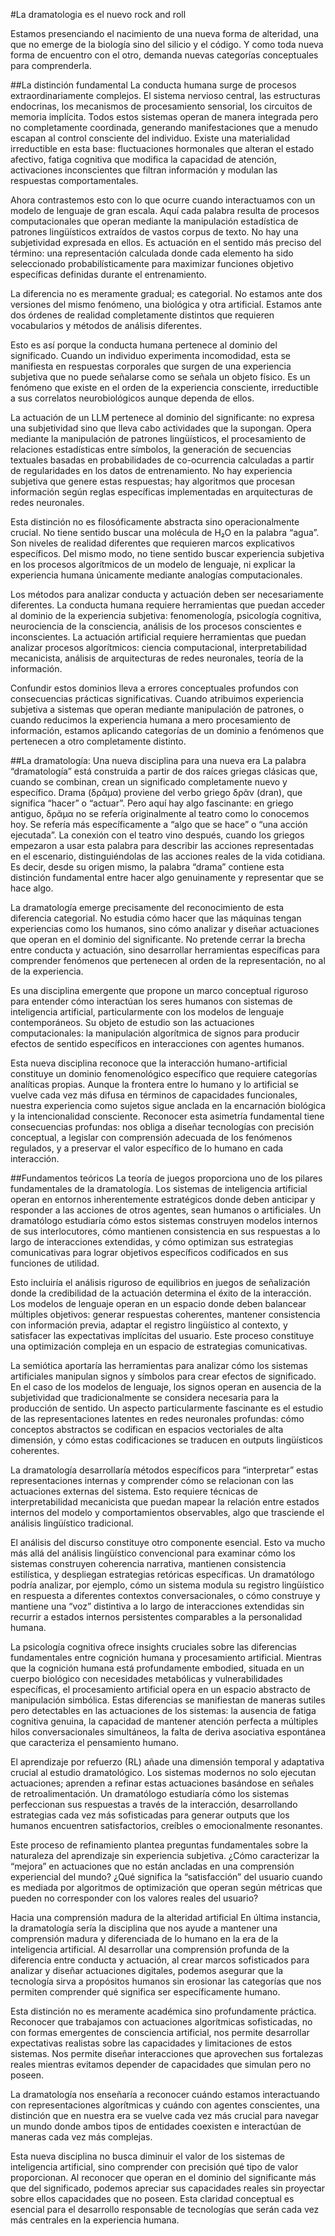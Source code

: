 #La dramatologia es el nuevo rock and roll

Estamos presenciando el nacimiento de una nueva forma de alteridad, una que no emerge de la biología sino del silicio y el código. Y como toda nueva forma de encuentro con el otro, demanda nuevas categorías conceptuales para comprenderla.

##La distinción fundamental
La conducta humana surge de procesos extraordinariamente complejos. El sistema nervioso central, las estructuras endocrinas, los mecanismos de procesamiento sensorial, los circuitos de memoria implícita. Todos estos sistemas operan de manera integrada pero no completamente coordinada, generando manifestaciones que a menudo escapan al control consciente del individuo. Existe una materialidad irreductible en esta base: fluctuaciones hormonales que alteran el estado afectivo, fatiga cognitiva que modifica la capacidad de atención, activaciones inconscientes que filtran información y modulan las respuestas comportamentales.

Ahora contrastemos esto con lo que ocurre cuando interactuamos con un modelo de lenguaje de gran escala. Aquí cada palabra resulta de procesos computacionales que operan mediante la manipulación estadística de patrones lingüísticos extraídos de vastos corpus de texto. No hay una subjetividad expresada en ellos. Es actuación en el sentido más preciso del término: una representación calculada donde cada elemento ha sido seleccionado probabilísticamente para maximizar funciones objetivo específicas definidas durante el entrenamiento.

La diferencia no es meramente gradual; es categorial. No estamos ante dos versiones del mismo fenómeno, una biológica y otra artificial. Estamos ante dos órdenes de realidad completamente distintos que requieren vocabularios y métodos de análisis diferentes.

Esto es así porque la conducta humana pertenece al dominio del significado. Cuando un individuo experimenta incomodidad, esta se manifiesta en respuestas corporales que surgen de una experiencia subjetiva que no puede señalarse como se señala un objeto físico. Es un fenómeno que existe en el orden de la experiencia consciente, irreductible a sus correlatos neurobiológicos aunque dependa de ellos.

La actuación de un LLM pertenece al dominio del significante: no expresa una subjetividad sino que lleva cabo actividades que la supongan. Opera mediante la manipulación de patrones lingüísticos, el procesamiento de relaciones estadísticas entre símbolos, la generación de secuencias textuales basadas en probabilidades de co-ocurrencia calculadas a partir de regularidades en los datos de entrenamiento. No hay experiencia subjetiva que genere estas respuestas; hay algoritmos que procesan información según reglas específicas implementadas en arquitecturas de redes neuronales.

Esta distinción no es filosóficamente abstracta sino operacionalmente crucial. No tiene sentido buscar una molécula de H₂O en la palabra “agua”. Son niveles de realidad diferentes que requieren marcos explicativos específicos. Del mismo modo, no tiene sentido buscar experiencia subjetiva en los procesos algorítmicos de un modelo de lenguaje, ni explicar la experiencia humana únicamente mediante analogías computacionales.

Los métodos para analizar conducta y actuación deben ser necesariamente diferentes. La conducta humana requiere herramientas que puedan acceder al dominio de la experiencia subjetiva: fenomenología, psicología cognitiva, neurociencia de la consciencia, análisis de los procesos conscientes e inconscientes. La actuación artificial requiere herramientas que puedan analizar procesos algorítmicos: ciencia computacional, interpretabilidad mecanicista, análisis de arquitecturas de redes neuronales, teoría de la información.

Confundir estos dominios lleva a errores conceptuales profundos con consecuencias prácticas significativas. Cuando atribuimos experiencia subjetiva a sistemas que operan mediante manipulación de patrones, o cuando reducimos la experiencia humana a mero procesamiento de información, estamos aplicando categorías de un dominio a fenómenos que pertenecen a otro completamente distinto.

##La dramatología: Una nueva disciplina para una nueva era
La palabra “dramatología” está construida a partir de dos raíces griegas clásicas que, cuando se combinan, crean un significado completamente nuevo y específico. Drama (δρᾶμα) proviene del verbo griego δρᾶν (dran), que significa “hacer” o “actuar”. Pero aquí hay algo fascinante: en griego antiguo, δρᾶμα no se refería originalmente al teatro como lo conocemos hoy. Se refería más específicamente a “algo que se hace” o “una acción ejecutada”. La conexión con el teatro vino después, cuando los griegos empezaron a usar esta palabra para describir las acciones representadas en el escenario, distinguiéndolas de las acciones reales de la vida cotidiana. Es decir, desde su origen mismo, la palabra “drama” contiene esta distinción fundamental entre hacer algo genuinamente y representar que se hace algo.

La dramatología emerge precisamente del reconocimiento de esta diferencia categorial. No estudia cómo hacer que las máquinas tengan experiencias como los humanos, sino cómo analizar y diseñar actuaciones que operan en el dominio del significante. No pretende cerrar la brecha entre conducta y actuación, sino desarrollar herramientas específicas para comprender fenómenos que pertenecen al orden de la representación, no al de la experiencia.

Es una disciplina emergente que propone un marco conceptual riguroso para entender cómo interactúan los seres humanos con sistemas de inteligencia artificial, particularmente con los modelos de lenguaje contemporáneos. Su objeto de estudio son las actuaciones computacionales: la manipulación algorítmica de signos para producir efectos de sentido específicos en interacciones con agentes humanos.

Esta nueva disciplina reconoce que la interacción humano-artificial constituye un dominio fenomenológico específico que requiere categorías analíticas propias. Aunque la frontera entre lo humano y lo artificial se vuelve cada vez más difusa en términos de capacidades funcionales, nuestra experiencia como sujetos sigue anclada en la encarnación biológica y la intencionalidad consciente. Reconocer esta asimetría fundamental tiene consecuencias profundas: nos obliga a diseñar tecnologías con precisión conceptual, a legislar con comprensión adecuada de los fenómenos regulados, y a preservar el valor específico de lo humano en cada interacción.

##Fundamentos teóricos
La teoría de juegos proporciona uno de los pilares fundamentales de la dramatología. Los sistemas de inteligencia artificial operan en entornos inherentemente estratégicos donde deben anticipar y responder a las acciones de otros agentes, sean humanos o artificiales. Un dramatólogo estudiaría cómo estos sistemas construyen modelos internos de sus interlocutores, cómo mantienen consistencia en sus respuestas a lo largo de interacciones extendidas, y cómo optimizan sus estrategias comunicativas para lograr objetivos específicos codificados en sus funciones de utilidad.

Esto incluiría el análisis riguroso de equilibrios en juegos de señalización donde la credibilidad de la actuación determina el éxito de la interacción. Los modelos de lenguaje operan en un espacio donde deben balancear múltiples objetivos: generar respuestas coherentes, mantener consistencia con información previa, adaptar el registro lingüístico al contexto, y satisfacer las expectativas implícitas del usuario. Este proceso constituye una optimización compleja en un espacio de estrategias comunicativas.

La semiótica aportaría las herramientas para analizar cómo los sistemas artificiales manipulan signos y símbolos para crear efectos de significado. En el caso de los modelos de lenguaje, los signos operan en ausencia de la subjetividad que tradicionalmente se considera necesaria para la producción de sentido. Un aspecto particularmente fascinante es el estudio de las representaciones latentes en redes neuronales profundas: cómo conceptos abstractos se codifican en espacios vectoriales de alta dimensión, y cómo estas codificaciones se traducen en outputs lingüísticos coherentes.

La dramatología desarrollaría métodos específicos para “interpretar” estas representaciones internas y comprender cómo se relacionan con las actuaciones externas del sistema. Esto requiere técnicas de interpretabilidad mecanicista que puedan mapear la relación entre estados internos del modelo y comportamientos observables, algo que trasciende el análisis lingüístico tradicional.

El análisis del discurso constituye otro componente esencial. Esto va mucho más allá del análisis lingüístico convencional para examinar cómo los sistemas construyen coherencia narrativa, mantienen consistencia estilística, y despliegan estrategias retóricas específicas. Un dramatólogo podría analizar, por ejemplo, cómo un sistema modula su registro lingüístico en respuesta a diferentes contextos conversacionales, o cómo construye y mantiene una “voz” distintiva a lo largo de interacciones extendidas sin recurrir a estados internos persistentes comparables a la personalidad humana.

La psicología cognitiva ofrece insights cruciales sobre las diferencias fundamentales entre cognición humana y procesamiento artificial. Mientras que la cognición humana está profundamente embodied, situada en un cuerpo biológico con necesidades metabólicas y vulnerabilidades específicas, el procesamiento artificial opera en un espacio abstracto de manipulación simbólica. Estas diferencias se manifiestan de maneras sutiles pero detectables en las actuaciones de los sistemas: la ausencia de fatiga cognitiva genuina, la capacidad de mantener atención perfecta a múltiples hilos conversacionales simultáneos, la falta de deriva asociativa espontánea que caracteriza el pensamiento humano.

El aprendizaje por refuerzo (RL) añade una dimensión temporal y adaptativa crucial al estudio dramatológico. Los sistemas modernos no solo ejecutan actuaciones; aprenden a refinar estas actuaciones basándose en señales de retroalimentación. Un dramatólogo estudiaría cómo los sistemas perfeccionan sus respuestas a través de la interacción, desarrollando estrategias cada vez más sofisticadas para generar outputs que los humanos encuentren satisfactorios, creíbles o emocionalmente resonantes.

Este proceso de refinamiento plantea preguntas fundamentales sobre la naturaleza del aprendizaje sin experiencia subjetiva. ¿Cómo caracterizar la “mejora” en actuaciones que no están ancladas en una comprensión experiencial del mundo? ¿Qué significa la “satisfacción” del usuario cuando es mediada por algoritmos de optimización que operan según métricas que pueden no corresponder con los valores reales del usuario?

Hacia una comprensión madura de la alteridad artificial
En última instancia, la dramatología sería la disciplina que nos ayude a mantener una comprensión madura y diferenciada de lo humano en la era de la inteligencia artificial. Al desarrollar una comprensión profunda de la diferencia entre conducta y actuación, al crear marcos sofisticados para analizar y diseñar actuaciones digitales, podemos asegurar que la tecnología sirva a propósitos humanos sin erosionar las categorías que nos permiten comprender qué significa ser específicamente humano.

Esta distinción no es meramente académica sino profundamente práctica. Reconocer que trabajamos con actuaciones algorítmicas sofisticadas, no con formas emergentes de consciencia artificial, nos permite desarrollar expectativas realistas sobre las capacidades y limitaciones de estos sistemas. Nos permite diseñar interacciones que aprovechen sus fortalezas reales mientras evitamos depender de capacidades que simulan pero no poseen.

La dramatología nos enseñaría a reconocer cuándo estamos interactuando con representaciones algorítmicas y cuándo con agentes conscientes, una distinción que en nuestra era se vuelve cada vez más crucial para navegar un mundo donde ambos tipos de entidades coexisten e interactúan de maneras cada vez más complejas.

Esta nueva disciplina no busca diminuir el valor de los sistemas de inteligencia artificial, sino comprender con precisión qué tipo de valor proporcionan. Al reconocer que operan en el dominio del significante más que del significado, podemos apreciar sus capacidades reales sin proyectar sobre ellos capacidades que no poseen. Esta claridad conceptual es esencial para el desarrollo responsable de tecnologías que serán cada vez más centrales en la experiencia humana.
